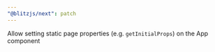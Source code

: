 ```yaml
---
"@blitzjs/next": patch
---
```


Allow setting static page properties (e.g. `getInitialProps`) on the App component
